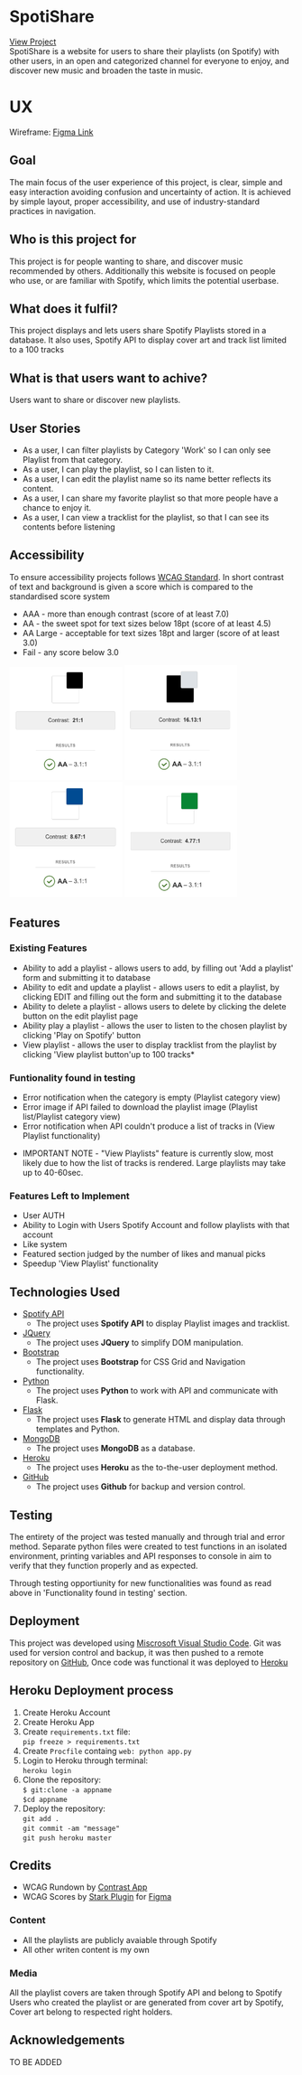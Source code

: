 # SpotiShare

[View Project](https://md-milestone-project3.herokuapp.com/)<br>
SpotiShare is a website for users to share their playlists (on Spotify) with other users, in an open and categorized channel for everyone to enjoy, and discover new music and broaden the taste in music.
 
# UX
 Wireframe: [Figma Link](https://www.figma.com/file/E9R9Wg3ZNlL6vyyUKqGvL6/Untitled?node-id=0%3A1)

## Goal
The main focus of the user experience of this project, is clear, simple and easy interaction avoiding confusion and uncertainty of action. It is achieved by simple layout, proper accessibility, and use of industry-standard practices in navigation.

## Who is this project for
This project is for people wanting to share, and discover music recommended by others. Additionally this website is focused on people who use, or are familiar with Spotify, which limits the potential userbase.

## What does it fulfil?
This project displays and lets users share Spotify Playlists stored in a database. It also uses, Spotify API to display cover art and track list limited to a 100 tracks

## What is that users want to achive?
Users want to share or discover new playlists.

## User Stories 
- As a user, I can filter playlists by Category 'Work' so I can only see Playlist from that category.
- As a user, I can play the playlist, so I can listen to it.
- As a user, I can edit the playlist name so its name better reflects its content.
- As a user, I can share my favorite playlist so that more people have a chance to enjoy it.
- As a user, I can view a tracklist for the playlist, so that I can see its contents before listening
## Accessibility
 To ensure accessibility projects follows [WCAG Standard](https://www.w3.org/WAI/standards-guidelines/wcag/). In short contrast of text and background is given a score which is compared to the standardised score system
 - AAA - more than enough contrast (score of at least 7.0)
 - AA - the sweet spot for text sizes below 18pt (score of at least 4.5)
 - AA Large - acceptable for text sizes 18pt and larger (score of at least 3.0)
 - Fail - any score below 3.0

<span><img src="./readme-support-files/blackw.png" width="200px"></span>
<span><img src="./readme-support-files/grey.png" width="200px"></span>
<span><img src="./readme-support-files/blue.png" width="200px"></span>
<span><img src="./readme-support-files/green.png" width="200px"></span>



## Features
 
### Existing Features
- Ability to add a playlist - allows users to add, by filling out 'Add a playlist' form and submitting it to database
- Ability to edit and update a playlist - allows users to edit a playlist, by clicking EDIT and filling out the form and submitting it to the database
- Ability to delete a playlist - allows users to delete by clicking the delete button on the edit playlist page
- Ability play a playlist - allows the user to listen to the chosen playlist by clicking 'Play on Spotify' button
- View playlist - allows the user to display tracklist from the playlist by clicking 'View playlist button'up to 100 tracks*

### Funtionality found in testing
- Error notification when the category is empty (Playlist category view)
- Error image if API failed to download the playlist image (Playlist list/Playlist category view)
- Error notification when API couldn't produce a list of tracks in (View Playlist functionality)

* IMPORTANT NOTE - "View Playlists" feature is currently slow, most likely due to how the list of tracks is rendered. Large playlists may take up to 40-60sec.

### Features Left to Implement
- User AUTH
- Ability to Login with Users Spotify Account and follow playlists with that account
- Like system
- Featured section judged by the number of likes and manual picks
- Speedup 'View Playlist' functionality

## Technologies Used

- [Spotify API](https://jquery.com)
    - The project uses **Spotify API** to display Playlist images and tracklist.
- [JQuery](https://jquery.com)
    - The project uses **JQuery** to simplify DOM manipulation.
- [Bootstrap](https://jquery.com)
    - The project uses **Bootstrap** for CSS Grid and Navigation functionality.
- [Python](https://jquery.com)
    - The project uses **Python** to work with API and communicate with Flask.
- [Flask](https://jquery.com)
    - The project uses **Flask** to generate HTML and display data through templates and Python.
- [MongoDB](https://jquery.com)
    - The project uses **MongoDB** as a database.
- [Heroku](https://jquery.com)
    - The project uses **Heroku** as the to-the-user deployment method.
- [GitHub](https://jquery.com)
    - The project uses **Github** for backup and version control.

## Testing
The entirety of the project was tested manually and through trial and error method. Separate python files were created to test functions in an isolated environment, printing variables and API responses to console in aim to verify that they function properly and as expected.

Through testing opportiunity for new functionalities was found as read above in 'Functionality found in testing' section.

## Deployment
This project was developed using [Miscrosoft Visual Studio Code](https://code.visualstudio.com/).
Git was used for version control and backup, it was then pushed to a remote repository on [GitHub](https://www.github.com/),
Once code was functional it was deployed to [Heroku](https://www.heroku.com/)

## Heroku Deployment process
1. Create Heroku Account
2. Create Heroku App
3. Create `requirements.txt` file:<br>
`pip freeze > requirements.txt`
4.  Create `Procfile` containg `web: python app.py`
5. Login to Heroku through terminal:<br> `heroku login`
6. Clone the repository:<br> `$ git:clone -a appname`<br>`$cd appname`
7. Deploy the repository:<br>`git add .`<br>`git commit -am "message"`<br>`git push heroku master`

## Credits
- WCAG Rundown by [Contrast App](https://usecontrast.com/guide) 
- WCAG Scores by [Stark Plugin](https://getstark.co/) for [Figma](https://www.figma.com/)

### Content
- All the playlists are publicly avaiable through Spotify
- All other writen content is my own

### Media
All the playlist covers are taken through Spotify API and belong to Spotify Users who created the playlist or are generated from cover art by Spotify, Cover art belong to respected right holders.


## Acknowledgements

TO BE ADDED